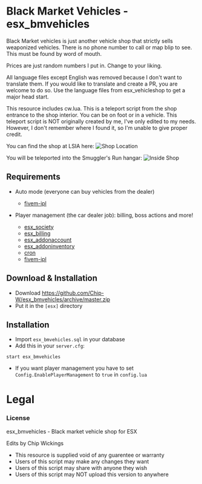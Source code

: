 # Black Market Vehicles - esx_bmvehicles

Black Market vehicles is just another vehicle shop that strictly sells weaponized vehicles.  There is no phone number to call or map blip to see.  This must be found by word of mouth.

Prices are just random numbers I put in.  Change to your liking.

All language files except English was removed because I don't want to translate them.  If you would like to translate and create a PR, you are welcome to do so.  Use the language files from esx_vehicleshop to get a major head start.

This resource includes cw.lua.  This is a teleport script from the shop entrance to the shop interior.  You can be on foot or in a vehicle.  This teleport script is NOT originally created by me, I've only edited to my needs.  However, I don't remember where I found it, so I'm unable to give proper credit.

You can find the shop at LSIA here:
![Shop Location](https://media.discordapp.net/attachments/455425743858434051/523391543617388554/f276af5ae096967b688aaaa2800a9e1e.png)

You will be teleported into the Smuggler's Run hangar:
![Inside Shop](https://media.discordapp.net/attachments/455425743858434051/523391543223255042/1582c5b3bfd90e7066692b0e918d6315.jpg)

## Requirements

* Auto mode (everyone can buy vehicles from the dealer)
  * [fivem-ipl](https://github.com/ESX-PUBLIC/fivem-ipl)

* Player management (the car dealer job): billing, boss actions and more!
  * [esx_society](https://github.com/ESX-Org/esx_society)
  * [esx_billing](https://github.com/ESX-Org/esx_billing)
  * [esx_addonaccount](https://github.com/ESX-Org/esx_addonaccount)
  * [esx_addoninventory](https://github.com/ESX-Org/esx_addoninventory)
  * [cron](https://github.com/ESX-Org/cron)
  * [fivem-ipl](https://github.com/ESX-PUBLIC/fivem-ipl)
  

## Download & Installation

- Download https://github.com/Chip-W/esx_bmvehicles/archive/master.zip
- Put it in the `[esx]` directory

## Installation
- Import `esx_bmvehicles.sql` in your database
- Add this in your `server.cfg`:

```
start esx_bmvehicles
```
- If you want player management you have to set `Config.EnablePlayerManagement` to `true` in `config.lua`

# Legal
### License
esx_bmvehicles - Black market vehicle shop for ESX

Edits by Chip Wickings

* This resource is supplied void of any guarentee or warranty
* Users of this script may make any changes they want
* Users of this script may share with anyone they wish
* Users of this script may NOT upload this version to anywhere
